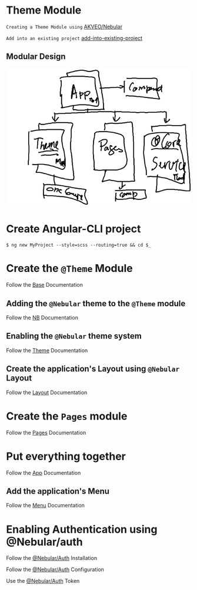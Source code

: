 # Theme Module

`Creating a Theme Module using` [AKVEO/Nebular](https://akveo.github.io/nebular/#/docs/getting-started/what-is-nebular)

`Add into an existing project` [add-into-existing-project](https://akveo.github.io/nebular/docs/guides/add-into-existing-project#add-into-existing-project)

## Modular Design

![alt tag](./docs/ModuleDesign.png)

# Create Angular-CLI project

```
$ ng new MyProject --style=scss --routing=true && cd $_
```

# Create the `@Theme` Module

Follow the [Base](./docs/BASE.md) Documentation

## Adding the `@Nebular` theme to the `@Theme` module

Follow the [NB](./docs/NB.md) Documentation

## Enabling the `@Nebular` theme system

Follow the [Theme](./docs/THEME.md) Documentation

## Create the application's Layout using `@Nebular` Layout

Follow the [Layout](./docs/LAYOUT.md) Documentation

# Create the `Pages` module

Follow the [Pages](./docs/PAGES.md) Documentation

# Put everything together

Follow the [App](./docs/APP.md) Documentation

## Add the application's Menu

Follow the [Menu](./docs/MENU.md) Documentation

# Enabling Authentication using @Nebular/auth

Follow the [@Nebular/Auth](https://akveo.github.io/nebular/docs/auth/installation#installation) Installation

Follow the [@Nebular/Auth](https://akveo.github.io/nebular/docs/auth/configuring-a-strategy) Configuration

Use the [@Nebular/Auth](https://akveo.github.io/nebular/docs/auth/getting-user-token) Token 
